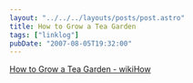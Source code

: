 ```yaml
---
layout: "../../../layouts/posts/post.astro"
title: How to Grow a Tea Garden
tags: ["linklog"]
pubDate: "2007-08-05T19:32:00"
---
```


[How to Grow a Tea Garden - wikiHow](https://www.wikihow.com/Grow-an-Herbal-Tea-Garden)
